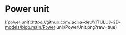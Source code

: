 # Power unit

![power unit](https://github.com/lacina-dev/VITULUS-3D-models/blob/main/Power unit/PowerUnit.png?raw=true)
